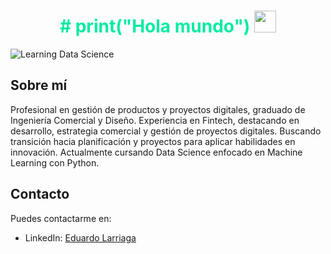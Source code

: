 
<h1 align="center" style="color: #04eba3;"><b># print("Hola mundo") </b><img src="https://media.giphy.com/media/hvRJCLFzcasrR4ia7z/giphy.gif" width="35"></h1>

<!--  -->
![Learning Data Science](https://github.com/eduardo-larriaga/img/assets/150481918/757d37f7-a8a0-4fb7-8245-1462ff318692)



## Sobre mí
Profesional en gestión de productos y proyectos digitales, graduado de Ingeniería Comercial y Diseño. Experiencia en Fintech, 
destacando en desarrollo, estrategia comercial y gestión de proyectos digitales. Buscando transición hacia planificación y 
proyectos para aplicar habilidades en innovación. Actualmente cursando Data Science enfocado en Machine Learning con Python.


## Contacto

Puedes contactarme en:
- LinkedIn: [Eduardo Larriaga](https://www.linkedin.com/in/tuperfil)
